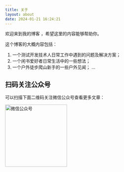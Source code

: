 ```yaml
---
title: 关于
layout: about
date: 2024-01-21 16:24:21
---
```



欢迎来到我的博客 ，希望这里的内容能够帮助你。

这个博客的大概内容包括：

1. 一个测试开发技术人日常工作中遇到的问题及解决方案；
2. 一个闲书爱好者日常生活中的一些想法；
3. 一个户外徒步爬山新手的一些户外见闻；
...

## 扫码关注公众号

可以扫描下面二维码关注微信公众号查看更多文章：

<img src="https://mp.weixin.qq.com/mp/qrcode?scene=10000004&size=102&__biz=MzU1MDgxNjgyMg==&mid=2247484338&idx=1&sn=f00207992841fad15935a1b04b6393f8&send_time=" width="200" alt="微信公众号">

